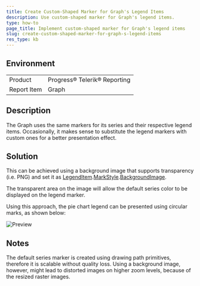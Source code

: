 ```yaml
---
title: Create Custom-Shaped Marker for Graph's Legend Items
description: Use custom-shaped marker for Graph's legend items.
type: how-to
page_title: Implement custom-shaped marker for Graph's legend items
slug: create-custom-shaped-marker-for-graph-s-legend-items
res_type: kb
---
```


## Environment

<table>
	<tbody>
		<tr>
			<td>Product</td>
			<td>Progress® Telerik® Reporting</td>
		</tr>
		<tr>
			<td>Report Item</td>
			<td>Graph</td>
		</tr>
	</tbody>
</table>
  
## Description  

The Graph uses the same markers for its series and their respective legend items. Occasionally, it makes sense to substitute the legend markers with custom ones for a better presentation effect. 
  
## Solution  

This can be achieved using a background image that supports transparency (i.e. PNG) and set it as [LegendItem](../properties-t-telerik-reporting-legenditem).[MarkStyle](../p-telerik-reporting-legenditem-markstyle).[BackgroundImage](../p-telerik-reporting-drawing-style-backgroundimage). 

The transparent area on the image will allow the default series color to be displayed on the legend marker.

Using this approach, the pie chart legend can be presented using circular marks, as shown below:  

![Preview](resources/reporting-graph-custom-legend-markers.png)

## Notes

The default series marker is created using drawing path primitives, therefore it is scalable without quality loss. Using a background image, however, might lead to distorted images on higher zoom levels, because of the resized raster images.  
  
